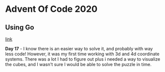 # Advent Of Code 2020
## Using Go

[link](https://adventofcode.com/)

**Day 17** - I know there is an easier way to solve it,
and probably with way less code! However, it was my first time working with
3d and 4d coordinate systems. There was a lot I had to figure out plus i needed a way to visualize the cubes,
and I wasn't sure I would be able to solve the puzzle in time. 